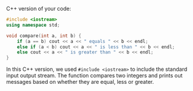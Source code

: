 C++ version of your code:
```cpp
#include <iostream>
using namespace std;

void compare(int a, int b) {
    if (a == b) cout << a << " equals " << b << endl;
    else if (a < b) cout << a << " is less than " << b << endl;
    else cout << a << " is greater than " << b << endl;
}
```
In this C++ version, we used `#include <iostream>` to include the standard input output stream. The function compares two integers and prints out messages based on whether they are equal, less or greater.
